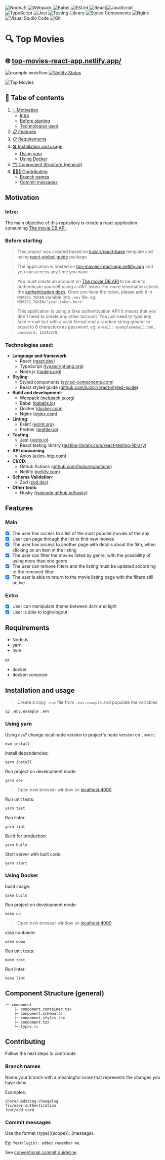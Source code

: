 ![NodeJS](https://img.shields.io/badge/node.js-6DA55F?style=for-the-badge&logo=node.js&logoColor=white)
![Webpack](https://img.shields.io/badge/webpack-%238DD6F9.svg?style=for-the-badge&logo=webpack&logoColor=black)
![Babel](https://img.shields.io/badge/Babel-F9DC3e?style=for-the-badge&logo=babel&logoColor=black)
![ESLint](https://img.shields.io/badge/ESLint-4B3263?style=for-the-badge&logo=eslint&logoColor=white)
![React](https://img.shields.io/badge/react-%2320232a.svg?style=for-the-badge&logo=react&logoColor=%2361DAFB)![JavaScript](https://img.shields.io/badge/javascript-%23323330.svg?style=for-the-badge&logo=javascript&logoColor=%23F7DF1E)
![TypeScript](https://img.shields.io/badge/typescript-%23007ACC.svg?style=for-the-badge&logo=typescript&logoColor=white)
![Jest](https://img.shields.io/badge/-jest-%23C21325?style=for-the-badge&logo=jest&logoColor=white)
![Testing-Library](https://img.shields.io/badge/-TestingLibrary-%23E33332?style=for-the-badge&logo=testing-library&logoColor=white)
![Styled Components](https://img.shields.io/badge/styled--components-DB7093?style=for-the-badge&logo=styled-components&logoColor=white)
![Nginx](https://img.shields.io/badge/nginx-%23009639.svg?style=for-the-badge&logo=nginx&logoColor=white)
![Visual Studio Code](https://img.shields.io/badge/Visual%20Studio%20Code-0078d7.svg?style=for-the-badge&logo=visual-studio-code&logoColor=white)
![Git](https://img.shields.io/badge/git-%23F05033.svg?style=for-the-badge&logo=git&logoColor=white)


# 🔍 Top Movies

## 🌐 [top-movies-react-app.netlify.app/](https://top-movies-react-app.netlify.app/)
![example workflow](https://github.com/luizclr/top-movies/actions/workflows/main.yml/badge.svg)
[![Netlify Status](https://api.netlify.com/api/v1/badges/3686df98-70c6-43be-bb8b-f5f7b5b238c9/deploy-status)](https://app.netlify.com/sites/top-movies/deploys)

![Top Movies](/public/top-movies.png "Top Movies")

## 📖 Tabe of contents

1. [💡 Motivation](#motivation)
    - [Intro](#intro)
    - [Before starting](#before-starting)
    - [Technologies used](#technologies-used)
2. [📋 Features](#features)
3. [📋 Requirements](#requirements)
4. [🛠️ Installation and usage](#installation-and-usage)
    - [Using yarn](#using-yarn)
    - [Using Docker](#using-docker)
5. [🗂️ Component Structure (general)](#component-structure-general)
6. [🧑🏻‍💻 Contributing](#contributing)
    - [Branch names](#branch-names)
    - [Commit messages](#commit-messages)

## Motivation

### Intro:

The main objective of this repository is create a react application consuming [The movie DB API](https://developer.themoviedb.org/docs/getting-started).

### Before starting

> This project was created based on [luizclr/react-base](https://github.com/luizclr/react-base) template and using [react-styled-guide](https://www.npmjs.com/package/react-styled-guide) package.

> The application is hosted on [top-movies-react-app.netlify.app](https://top-movies-react-app.netlify.app) and you can access any time you want.

> You must create an account on [The movie DB API](https://developer.themoviedb.org/docs/getting-started) to be able to authenticate yourself using a _JWT_ token. For more information check the [authentication docs](https://developer.themoviedb.org/docs/authentication-application). Once you have the _token_, please add it in `MOVIES_TOKEN` variable into `.env` file.
eg: `MOVIES_TOKEN="your.token.here"`

> This application is using a fake authentication API! It means that you don't need to create any other account. You just need to type any fake e-mail but with a valid format and a random string greater or equal to 8 characters as password.
eg: `e-mail: example@email.com, password: 12345678`.

### Technologies used:

- **Language and framework**:
  - React ([react.dev](https://react.dev/))
  - TypeScript ([typescriptlang.org](https://www.typescriptlang.org/))
  - Node.js ([nodejs.org](https://nodejs.org/en))
- **Styling**:
  - Styled components ([styled-components.com](https://styled-components.com/))
  - React styled guide ([github.com/luizclr/react-styled-guide](https://github.com/luizclr/react-styled-guide))
- **Build and development**:
  - Webpack ([webpack.js.org](https://webpack.js.org/))
  - Babel ([babeljs.io](https://babeljs.io/))
  - Docker ([docker.com](https://www.docker.com/))
  - Nginx ([nginx.com](https://www.nginx.com/))
- **Linting**:
  - Eslint ([eslint.org](https://eslint.org/))
  - Prettier ([prettier.io](https://prettier.io/))
- **Testing**:
  - Jest ([jestjs.io](https://jestjs.io/))
  - React testing library ([testing-library.com/react-testing-library](https://testing-library.com/docs/react-testing-library/intro/))
- **API consuming**
  - Axios ([axios-http.com](https://axios-http.com/docs/intro))
- **CI/CD**:
  - Github Actions ([github.com/features/actions](https://github.com/features/actions))
  - Netlify ([netlify.com](https://www.netlify.com/))
- **Schema Validation**:
  - Zod ([zod.dev](https://zod.dev/))
- **Other tools**:
  - Husky ([typicode.github.io/husky](https://typicode.github.io/husky/))

## Features

### Main

- [x] The user has access to a list of the most popular movies of the day
- [x] User can page through the list to find new movies
- [x] The user has access to another page with details about the film, when clicking on an item in the listing
- [x] The user can filter the movies listed by genre, with the possibility of using more than one genre
- [x] The user can remove filters and the listing must be updated according to the removed filter
- [x] The user is able to return to the movie listing page with the filters still active

### Extra
- [x] User can manipulate theme between dark and light
- [x] User is able to login/logout
## Requirements

- NodeJs
- yarn
- nvm

or

- docker
- docker-compose
## Installation and usage

> Create a copy `.env` file from `.env.example` and populate the variables.

```shell
cp .env.example .env
```

### Using yarn

Using `nvm`? change local node version to project's node version on `.nvmrc`.

```shell
nvm install
```

Install dependencies:
```shell
yarn install
```

Run project on development mode:
```shell
yarn dev
```
> Open new browser window on [localhost:4000](http://localhost:4000).

Run unit tests:
```shell
yarn test
```

Run linter:
```shell
yarn lint
```

Build for production:
```shell
yarn build
```

Start server with built code:
```shell
yarn start
```

### Using Docker

build image:
```shell
make build
```

Run project on development mode:
```shell
make up
```
> Open new browser window on [localhost:4000](http://localhost:4000).

stop container:
```shell
make down
```

Run unit tests:
```shell
make test
```

Run linter:
```shell
make lint
```

## Component Structure (general)

```
└─ component
    ├─ component.container.tsx
    ├─ component.schema.ts
    ├─ component.styles.tsx
    ├─ component.tsx
    └─ types.ts
```

## Contributing

Follow the next steps to contribute
### Branch names

Name your branch with a meaningful name that represents the changes you have done.

Examples:

```
chore/updating-changelog
fix/user-authentication
feat/add-card
```

### Commit messages

Use the format {type}({scope}): {message}.

Eg: `feat(login): added remember me`.

See [conventional commit guideline](https://www.conventionalcommits.org/en/v1.0.0/).
